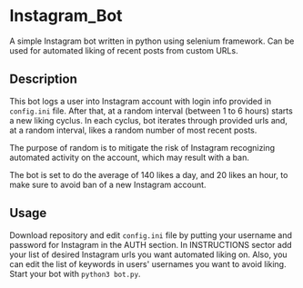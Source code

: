 # Instagram_Bot
A simple Instagram bot written in python using selenium framework. Can be used for automated liking of recent posts from custom URLs.

## Description
This bot logs a user into Instagram account with login info provided in `config.ini` file. After that, at a random interval (between 1 to 6 hours) 
starts a new liking cyclus. In each cyclus, bot iterates through provided urls and, at a random interval, likes a random number of most recent posts.

The purpose of random is to mitigate the risk of Instagram recognizing automated activity on the account, which may result with a ban.

The bot is set to do the average of 140 likes a day, and 20 likes an hour, to make sure to avoid ban of a new Instagram account.

## Usage

Download repository and edit `config.ini` file by putting your username and password for Instagram in the AUTH section.
In INSTRUCTIONS sector add your list of desired Instagram urls you want automated liking on. Also, you can edit the list of keywords in users' 
usernames you want to avoid liking.
Start your bot with `python3 bot.py`.
